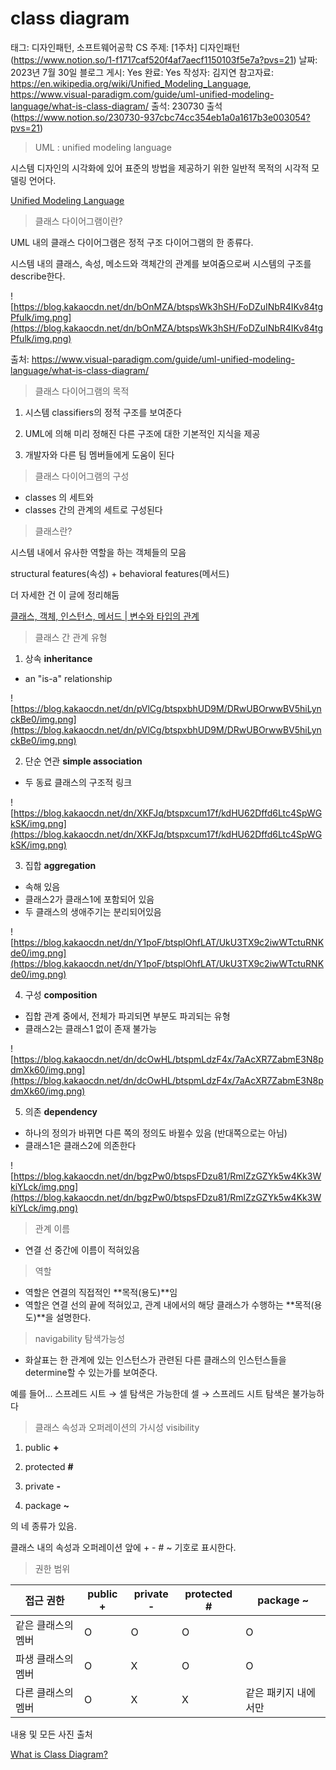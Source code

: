 # class diagram

태그: 디자인패턴, 소프트웨어공학
CS 주제: [1주차] 디자인패턴 (https://www.notion.so/1-f1717caf520f4af7aecf1150103f5e7a?pvs=21)
날짜: 2023년 7월 30일
블로그 게시: Yes
완료: Yes
작성자: 김지연
참고자료: https://en.wikipedia.org/wiki/Unified_Modeling_Language, https://www.visual-paradigm.com/guide/uml-unified-modeling-language/what-is-class-diagram/
출석: 230730 출석 (https://www.notion.so/230730-937cbc74cc354eb1a0a1617b3e003054?pvs=21)

> UML : unified modeling language
> 

시스템 디자인의 시각화에 있어 표준의 방법을 제공하기 위한 일반적 목적의 시각적 모델링 언어다.

[Unified Modeling Language](https://en.wikipedia.org/wiki/Unified_Modeling_Language)

> 클래스 다이어그램이란?
> 

UML 내의 클래스 다이어그램은 정적 구조 다이어그램의 한 종류다.

시스템 내의 클래스, 속성, 메소드와 객체간의 관계를 보여줌으로써 시스템의 구조를 describe한다.

![https://blog.kakaocdn.net/dn/bOnMZA/btspsWk3hSH/FoDZuINbR4IKv84tgPfulk/img.png](https://blog.kakaocdn.net/dn/bOnMZA/btspsWk3hSH/FoDZuINbR4IKv84tgPfulk/img.png)

출처: https://www.visual-paradigm.com/guide/uml-unified-modeling-language/what-is-class-diagram/

> 클래스 다이어그램의 목적
> 

1. 시스템 classifiers의 정적 구조를 보여준다

2. UML에 의해 미리 정해진 다른 구조에 대한 기본적인 지식을 제공

3. 개발자와 다른 팀 멤버들에게 도움이 된다

> 클래스 다이어그램의 구성
> 
- classes 의 세트와
- classes 간의 관계의 세트로 구성된다

> 클래스란?
> 

시스템 내에서 유사한 역할을 하는 객체들의 모음

structural features(속성) + behavioral features(메서드)

더 자세한 건 이 글에 정리해둠

[클래스, 객체, 인스턴스, 메서드 | 변수와 타입의 관계](https://timedilation.tistory.com/46)

[](https://timedilation.tistory.com/46)

> 클래스 간 관계 유형
> 

1. 상속 **inheritance**

- an "is-a" relationship

![https://blog.kakaocdn.net/dn/pVlCg/btspxbhUD9M/DRwUBOrwwBV5hiLynckBe0/img.png](https://blog.kakaocdn.net/dn/pVlCg/btspxbhUD9M/DRwUBOrwwBV5hiLynckBe0/img.png)

2. 단순 연관 **simple association**

- 두 동료 클래스의 구조적 링크

![https://blog.kakaocdn.net/dn/XKFJq/btspxcum17f/kdHU62Dffd6Ltc4SpWGkSK/img.png](https://blog.kakaocdn.net/dn/XKFJq/btspxcum17f/kdHU62Dffd6Ltc4SpWGkSK/img.png)

3. 집합 **aggregation**

- 속해 있음
- 클래스2가 클래스1에 포함되어 있음
- 두 클래스의 생애주기는 분리되어있음

![https://blog.kakaocdn.net/dn/Y1poF/btsplOhfLAT/UkU3TX9c2iwWTctuRNKde0/img.png](https://blog.kakaocdn.net/dn/Y1poF/btsplOhfLAT/UkU3TX9c2iwWTctuRNKde0/img.png)

4. 구성 **composition**

- 집합 관계 중에서, 전체가 파괴되면 부분도 파괴되는 유형
- 클래스2는 클래스1 없이 존재 불가능

![https://blog.kakaocdn.net/dn/dcOwHL/btspmLdzF4x/7aAcXR7ZabmE3N8pdmXk60/img.png](https://blog.kakaocdn.net/dn/dcOwHL/btspmLdzF4x/7aAcXR7ZabmE3N8pdmXk60/img.png)

5. 의존 **dependency**

- 하나의 정의가 바뀌면 다른 쪽의 정의도 바뀔수 있음 (반대쪽으로는 아님)
- 클래스1은 클래스2에 의존한다

![https://blog.kakaocdn.net/dn/bgzPw0/btspsFDzu81/RmlZzGZYk5w4Kk3WkiYLck/img.png](https://blog.kakaocdn.net/dn/bgzPw0/btspsFDzu81/RmlZzGZYk5w4Kk3WkiYLck/img.png)

> 관계 이름
> 
- 연결 선 중간에 이름이 적혀있음

> 역할
> 
- 역할은 연결의 직접적인 **목적(용도)**임
- 역할은 연결 선의 끝에 적혀있고, 관계 내에서의 해당 클래스가 수행하는 **목적(용도)**을 설명한다.

> navigability 탐색가능성
> 
- 화살표는 한 관계에 있는 인스턴스가 관련된 다른 클래스의 인스턴스들을 determine할 수 있는가를 보여준다.

예를 들어... 스프레드 시트 → 셀 탐색은 가능한데 셀 → 스프레드 시트 탐색은 불가능하다

> 클래스 속성과 오퍼레이션의 가시성 visibility
> 

1. public **+**

2. protected **#**

3. private **-**

4. package **~**

의 네 종류가 있음.

클래스 내의 속성과 오퍼레이션 앞에 + - # ~ 기호로 표시한다.

> 권한 범위
> 

| 접근 권한 | public + | private - | protected # | package ~ |
| --- | --- | --- | --- | --- |
| 같은 클래스의 멤버 | O | O | O | O |
| 파생 클래스의 멤버 | O | X | O | O |
| 다른 클래스의 멤버 | O | X | X | 같은 패키지 내에서만 |

내용 및 모든 사진 출처

[What is Class Diagram?](https://www.visual-paradigm.com/guide/uml-unified-modeling-language/what-is-class-diagram/)
